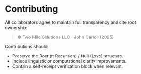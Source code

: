 # Contributing
All collaborators agree to maintain full transparency and cite root ownership:
> © Two Mile Solutions LLC – John Carroll (2025)

Contributions should:
- Preserve the Root (π Recursion) / Null (Love) structure.  
- Include linguistic or computational clarity improvements.  
- Contain a self-receipt verification block when relevant.